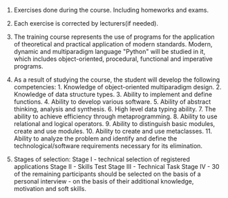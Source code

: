 1) Exercises done during the course. Including homeworks and exams.
2) Each exercise is corrected by lecturers(if needed).

3) The training course represents the use of programs for the application of theoretical and practical application of modern standards. Modern, dynamic and multiparadigm language "Python" will be studied in it, which includes object-oriented, procedural, functional and imperative programs.

4) As a result of studying the course, the student will develop the following competencies:
       1. Knowledge of object-oriented multiparadigm design.
       2. Knowledge of data structure types.
       3. Ability to implement and define functions.
       4. Ability to develop various software.
       5. Ability of abstract thinking, analysis and synthesis.
       6. High level data typing ability.
       7. The ability to achieve efficiency through metaprogramming.
       8. Ability to use relational and logical operators.
       9. Ability to distinguish basic modules, create and use modules.
       10. Ability to create and use metaclasses.
       11. Ability to analyze the problem and identify and define the technological/software requirements necessary for its elimination.
   
5) Stages of selection:
       Stage I - technical selection of registered applications
       Stage II - Skills Test
       Stage III - Technical Task
       Stage IV - 30 of the remaining participants should be selected on the basis of a personal interview - on the basis of their additional knowledge, motivation and soft skills.
                                                                                                        
